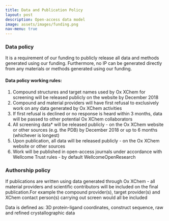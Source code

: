 ```yaml
---
title: Data and Publication Policy
layout: post
description: Open-access data model
image: assets/images/funding.png
nav-menu: true
---
```



### Data policy
It is a requirement of our funding to publicly release all data and methods generated using our funding. Furthermore, no IP can be generated directly from any materials or methods generated using our funding.
 
#### Data policy working rules:
1. Compound structures and target names used by Ox XChem for screening will be released publicly on the website by December 2018
2. Compound and material providers will have first refusal to exclusively work on any data generated by Ox XChem activities
3. If first refusal is declined or no response is heard within 3 months, data will be passed to other potential Ox XChem collaborators
4. All screening data* will be released publicly - on the Ox XChem website or other sources (e.g. the PDB) by December 2018 or up to 6 months (whichever is longest)
5. Upon publication, all data will be released publicly - on the Ox XChem website or other sources
6. Work will be published in open-access journals under accordance with Wellcome Trust rules - by default WellcomeOpenResearch
 
### Authorship policy
If publications are written using data generated through Ox XChem - all material providers and scientific contributors will be included on the final publication.For example the compound provider(s), target provider(s) and XChem contact person(s) carrying out screen would all be included
 
Data is defined as: 3D protein-ligand coordinates, construct sequence, raw and refined crystallographic data

